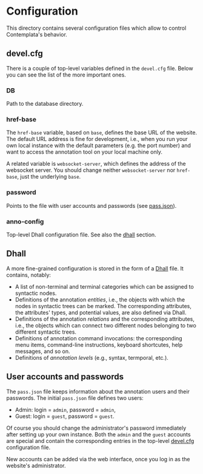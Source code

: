 # Configuration

This directory contains several configuration files which allow to control
Contemplata's behavior.


## devel.cfg

There is a couple of top-level variables defined in the `devel.cfg` file. Below
you can see the list of the more important ones.

### DB 

Path to the database directory.

### href-base

The `href-base` variable, based on `base`, defines the base URL of the website.
The default URL address is fine for development, i.e., when you run your own
local instance with the default parameters (e.g. the port number) and want to
access the annotation tool on your local machine only.

A related variable is `websocket-server`, which defines the address of the
websocket server. You should change neither `websocket-server` nor `href-base`,
just the underlying `base`.

### password

Points to the file with user accounts and passwords (see
[pass.json](#pass.json)).

### anno-config 

Top-level Dhall configuration file. See also the [dhall](#dhall) section.


## Dhall

A more fine-grained configuration is stored in the form of a [Dhall][dhall]
file. It contains, notably:

* A list of non-terminal and terminal categories which can be assigned to
  syntactic nodes.
* Definitions of the annotation *entities*, i.e., the objects with which the nodes
  in syntactic trees can be marked. The corresponding attributes, the
  attributes' types, and potential values, are also defined via Dhall.
* Definitions of the annotation *relations* and the corresponding attributes,
  i.e., the objects which can connect two different nodes belonging to two
  different syntactic trees.
* Definitions of annotation command invocations: the corresponding menu items,
  command-line instructions, keyboard shortcutes, help messages, and so on.
* Definitions of *annotation levels* (e.g., syntax, termporal, etc.).

## User accounts and passwords

The `pass.json` file keeps information about the annotation users and their
passwords.  The initial `pass.json` file defines two users:

* Admin: login = `admin`, password = `admin`,
* Guest: login = `guest`, password = `guest`.

Of course you should change the administrator's password immediately after
setting up your own instance. Both the `admin` and the `guest` accounts are
special and contain the corresponding entries in the top-level
[devel.cfg](#devel.cfg) configuration file.

New accounts can be added via the web interface, once you log in as the
website's administrator.



[dhall]: https://github.com/dhall-lang/dhall-lang "Dhall"
